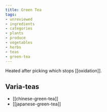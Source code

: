 ```yaml
---
title: Green Tea
tags:
- unreviewed
- ingredients
- categories
- plants
- produce
- vegetables
- herbs
- teas
- green-tea
---
```

Heated after picking which stops [[oxidation]].

## Varia-teas
* [[chinese-green-tea]]
* [[japanese-green-tea]]
